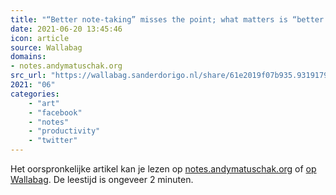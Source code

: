 ```yaml
---
title: "“Better note-taking” misses the point; what matters is “better thinking” | The most effective reader..."
date: 2021-06-20 13:45:46
icon: article
source: Wallabag
domains:
- notes.andymatuschak.org
src_url: "https://wallabag.sanderdorigo.nl/share/61e2019f07b935.93191792"
2021: "06"
categories:
    - "art"
    - "facebook"
    - "notes"
    - "productivity"
    - "twitter"
---
```

Het oorspronkelijke artikel kan je lezen op [notes.andymatuschak.org](https://notes.andymatuschak.org/“Better_note-taking”_misses_the_point;_what_matters_is_“better_thinking”?stackedNotes=z6GNVv6RyFDewy11ZgXzce8agWxSLwJ6Ub5Rw) of [op Wallabag](https://wallabag.sanderdorigo.nl/share/61e2019f07b935.93191792). De leestijd is ongeveer 2 minuten.